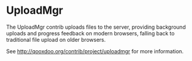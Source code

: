 UploadMgr
=========

The UploadMgr contrib uploads files to the server, providing background uploads 
and progress feedback on modern browsers, falling back to traditional file 
upload on older browsers.

See http://qooxdoo.org/contrib/project/uploadmgr for more information.

